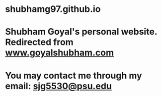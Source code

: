 # shubhamg97.github.io

# Shubham Goyal's personal website. Redirected from www.goyalshubham.com
# You may contact me through my email: sjg5530@psu.edu
